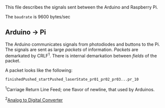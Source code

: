 This file describes the signals sent between the Arduino and Raspberry Pi.

The `baudrate` is 9600 bytes/sec

## Arduino -> Pi

The Arduino communicates signals from photodiodes and buttons to the Pi.  The signals are sent as large _packets_ of information.  _Packets_ are demarkated by CRLF<sup>1</sup>.  There is internal demarkation between _fields_ of the packet.

A packet looks like the following:

`finishedPushed_startPushed_laserState_pr01_pr02_pr03...pr_10`

<sup>1</sup>Carriage Return Line Feed; one flavor of newline, that used by Arduinos.

<sup>2</sup>[Analog to Digital Converter](https://en.wikipedia.org/wiki/Analog-to-digital_converter)
